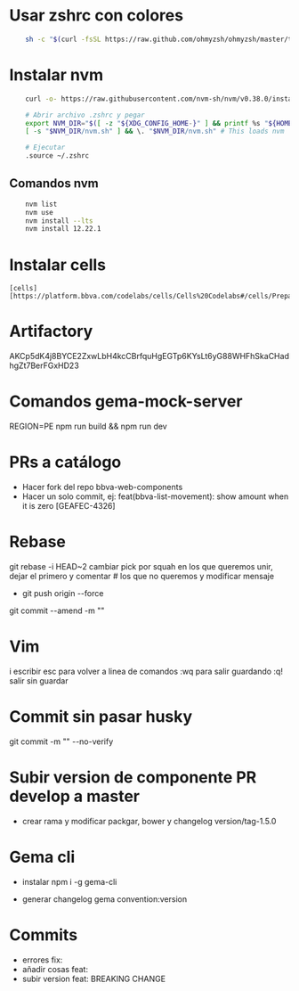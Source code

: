 # Usar zshrc con colores

```zsh
    sh -c "$(curl -fsSL https://raw.github.com/ohmyzsh/ohmyzsh/master/tools/install.sh)"
```

# Instalar nvm

```zsh
    curl -o- https://raw.githubusercontent.com/nvm-sh/nvm/v0.38.0/install.sh | bash

    # Abrir archivo .zshrc y pegar
    export NVM_DIR="$([ -z "${XDG_CONFIG_HOME-}" ] && printf %s "${HOME}/.nvm" || printf %s "${XDG_CONFIG_HOME}/nvm")"
    [ -s "$NVM_DIR/nvm.sh" ] && \. "$NVM_DIR/nvm.sh" # This loads nvm

    # Ejecutar
    .source ~/.zshrc
```

## Comandos nvm

```zsh
    nvm list
    nvm use
    nvm install --lts
    nvm install 12.22.1
```

# Instalar cells
    
    [cells][https://platform.bbva.com/codelabs/cells/Cells%20Codelabs#/cells/Prepare%20your%20Cells%20Environment/Overview/]


# Artifactory

AKCp5dK4j8BYCE2ZxwLbH4kcCBrfquHgEGTp6KYsLt6yG88WHFhSkaCHadhgZt7BerFGxHD23

# Comandos gema-mock-server
REGION=PE npm run build && npm run dev


# PRs a catálogo
- Hacer fork del repo bbva-web-components
- Hacer un solo commit, ej:
feat(bbva-list-movement): show amount when it is zero [GEAFEC-4326]

# Rebase
git rebase -i HEAD~2
cambiar pick por squah en los que queremos unir, dejar el primero y comentar # los que no queremos y modificar mensaje

- git push origin --force

git commit --amend -m ""
# Vim
i    escribir
esc  para volver a linea de comandos
:wq  para salir guardando
:q!  salir sin guardar


# Commit sin pasar husky
git commit -m "" --no-verify



# Subir version de componente PR develop a master
- crear rama y modificar packgar, bower y changelog
version/tag-1.5.0


# Gema cli
- instalar
npm i -g gema-cli

- generar changelog
gema convention:version

# Commits

- errores
fix:
- añadir cosas 
feat: 
- subir version
feat: 
        BREAKING CHANGE


